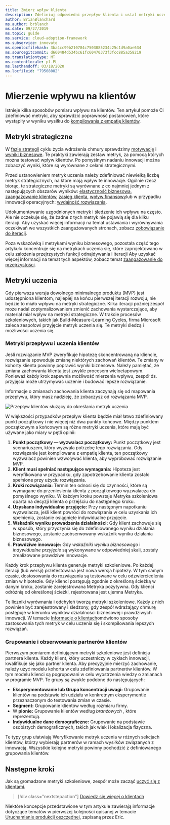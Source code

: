 ```yaml
---
title: Zmierz wpływ klienta
description: Zdefiniuj odpowiedni przepływ klienta i ustal metryki uczenia, aby mierzyć zachowanie i wdrażanie klientów.
author: BrianBlanchard
ms.author: brblanch
ms.date: 09/27/2019
ms.topic: guide
ms.service: cloud-adoption-framework
ms.subservice: innovate
ms.openlocfilehash: 3ba4cc99b210784c7503085234c25c1d9a0ae634
ms.sourcegitcommit: d660484d534bc61fc60470373f3fcc885a358219
ms.translationtype: MT
ms.contentlocale: pl-PL
ms.lasthandoff: 03/18/2020
ms.locfileid: "79508002"
---
```

# <a name="measure-for-customer-impact"></a>Mierzenie wpływu na klientów

Istnieje kilka sposobów pomiaru wpływu na klientów. Ten artykuł pomoże Ci zdefiniować metryki, aby sprawdzić poprawność postanowień, które wystąpiły w wyniku wysiłku do [kompilowania z empatię klientów](./build.md).

## <a name="strategic-metrics"></a>Metryki strategiczne

W [fazie strategii](../../strategy/index.md) cyklu życia wdrożenia chmury sprawdzimy [motywacje](../../strategy/motivations.md) i [wyniki biznesowe](../../strategy/business-outcomes/index.md). Te praktyki zawierają zestaw metryk, za pomocą których można testować wpływ klientów. Po pomyślnym nadaniu innowacji można zobaczyć wyniki, które są wyrównane z celami strategicznymi.

Przed ustanowieniem metryk uczenia należy zdefiniować niewielką liczbę metryk strategicznych, na które mają wpływ te innowacje. Ogólnie rzecz biorąc, te strategiczne metryki są wyrównane z co najmniej jednym z następujących obszarów wyników: [elastyczność biznesowa](../../strategy/business-outcomes/agility-outcomes.md), [zaangażowanie klientów](../../strategy/business-outcomes/engagement-outcomes.md), [zasięg klienta](../../strategy/business-outcomes/reach-outcomes.md), [wpływ finansowy](../../strategy/business-outcomes/fiscal-outcomes.md)lub w przypadku innowacji operacyjnych: [wydajność rozwiązania](../../strategy/business-outcomes/fiscal-outcomes.md).

Udokumentowanie uzgodnionych metryk i śledzenie ich wpływu na często. Ale nie oczekuje się, że żadne z tych metryk nie pojawią się dla kilku iteracji. Aby uzyskać więcej informacji na temat ustawiania i wyrównywania oczekiwań we wszystkich zaangażowanych stronach, zobacz [zobowiązanie do iteracji](./index.md#commitment-to-iteration).

Poza wskazówką i metrykami wyniku biznesowego, pozostała część tego artykułu koncentruje się na metrykach uczenia się, które zaprojektowano w celu założenia przejrzystych funkcji odnajdywania i iteracji Aby uzyskać więcej informacji na temat tych aspektów, zobacz temat [zaangażowanie do przejrzystości](./index.md#commitment-to-transparency).

## <a name="learning-metrics"></a>Metryki uczenia

Gdy pierwsza wersja dowolnego minimalnego produktu (MVP) jest udostępniona klientom, najlepiej na końcu pierwszej iteracji rozwoju, nie będzie to miało wpływu na metryki strategiczne. Kilka iteracji później zespół może nadal zoptymalizowaniem zmienić zachowania wystarczające, aby materiał miał wpływ na metryki strategiczne. W trakcie procesów szkoleniowych, takich jak Build-Measure-Learning Cycles, firma Microsoft zaleca zespołowi przyjęcie metryk uczenia się. Te metryki śledzą i możliwości uczenia się.

### <a name="customer-flow-and-learning-metrics"></a>Metryki przepływu i uczenia klientów

Jeśli rozwiązanie MVP zweryfikuje hipotezę skoncentrowaną na kliencie, rozwiązanie spowoduje zmianę niektórych zachowań klientów. Te zmiany w kohorty klienta powinny poprawić wyniki biznesowe. Należy pamiętać, że zmiana zachowania klienta jest zwykle procesem wieloetapowym. Ponieważ każdy krok zapewnia możliwość mierzenia wpływu, zespół ds. przyjęcia może utrzymywać uczenie i budować lepsze rozwiązanie.

Informacje o zmianach zachowania klienta zaczynają się od mapowania przepływu, który masz nadzieję, że zobaczysz od rozwiązania MVP.

![Przepływ klientów służący do określania metryk uczenia](../../_images/innovate/customer-flow-learning-metrics.png)

W większości przypadków przepływ klienta będzie miał łatwo zdefiniowany punkt początkowy i nie więcej niż dwa punkty końcowe. Między punktem początkowym a końcowym są różne metryki uczenia, które mają być używane jako miary w pętli opinii:

1. **Punkt początkowy — wyzwalacz początkowy:** Punkt początkowy jest scenariuszem, który wyzwala potrzebę tego rozwiązania. Gdy rozwiązanie jest kompilowane z empatię klienta, ten początkowy wyzwalacz powinien wzwoływać klienta, aby wypróbować rozwiązanie MVP.
2. **Klient musi spełniać następujące wymagania:** Hipoteza jest weryfikowana w przypadku, gdy zapotrzebowanie klienta zostało spełnione przy użyciu rozwiązania.
3. **Kroki rozwiązania:** Termin ten odnosi się do czynności, które są wymagane do przeniesienia klienta z początkowego wyzwalacza do pomyślnego wyniku. W każdym kroku powstaje Metryka szkoleniowa oparta na decyzji klienta o przejściu do następnego kroku.
4. **Uzyskano indywidualne przyjęcie:** Przy następnym napotkaniu wyzwalacza, jeśli klient powróci do rozwiązania w celu uzyskania ich spełnienia, zostanie osiągnięte indywidualne przyjęcie.
5. **Wskaźnik wyniku prowadzenia działalności:** Gdy klient zachowuje się w sposób, który przyczynia się do zdefiniowanego wyniku działania biznesowego, zostanie zaobserwowany wskaźnik wyniku działania biznesowego.
6. **Prawdziwe innowacje:** Gdy *wskaźniki wyniku biznesowego* i *indywidualne przyjęcie* są wykonywane w odpowiedniej skali, zostały zrealizowane prawdziwe innowacje.

Każdy krok przepływu klienta generuje metryki szkoleniowe. Po każdej iteracji (lub wersji) przetestowana jest nowa wersja hipotezy. W tym samym czasie, dostosowania do rozwiązania są testowane w celu odzwierciedlenia zmian w hipotezie. Gdy klienci postępują zgodnie z określoną ścieżką w danym kroku, zostanie zarejestrowana Metryka pozytywna. Gdy klienci odróżnią od określonej ścieżki, rejestrowana jest ujemna Metryka.

Te liczniki wyrównania i odchyleń tworzą metryki szkoleniowe. Każdy z nich powinien być zarejestrowany i śledzony, gdy zespół wdrażający chmurę postępuje w kierunku wyników działalności biznesowej i prawdziwych innowacji. W temacie [Informacje o klientach](./learn.md)omówiono sposoby zastosowania tych metryk w celu uczenia się i skompilowania lepszych rozwiązań.

### <a name="grouping-and-observing-customer-partners"></a>Grupowanie i obserwowanie partnerów klientów

Pierwszym pomiarem definiującym metryki szkoleniowe jest definicja partnera klienta. Każdy klient, który uczestniczy w cyklach innowacji, kwalifikuje się jako partner klienta. Aby precyzyjnie mierzyć zachowanie, należy użyć modelu kohorta w celu zdefiniowania partnerów klientów. W tym modelu klienci są pogrupowani w celu wyostrzenia wiedzy o zmianach w programie MVP. Te grupy są zwykle podobne do następujących:

- **Eksperymentowanie lub Grupa koncentracji uwagi:** Grupowanie klientów na podstawie ich udziału w konkretnym eksperymentie przeznaczonym do testowania zmian w czasie.
- **Segment:** Grupowanie klientów według rozmiaru firmy.
- W **pionie:** Grupowanie klientów według *branżowych* , które reprezentują.
- **Indywidualne dane demograficzne:** Grupowanie na podstawie osobistych demograficznych, takich jak wiek i lokalizacja fizyczna.

Te typy grup ułatwiają Weryfikowanie metryk uczenia w różnych sekcjach klientów, którzy wybierają partnerów w ramach wysiłków związanych z innowacją. Wszystkie kolejne metryki powinny pochodzić z definiowanego grupowania klientów.

## <a name="next-steps"></a>Następne kroki

Jak są gromadzone metryki szkoleniowe, zespół może zacząć [uczyć się z klientami](./learn.md).

> [!div class="nextstepaction"]
> [Dowiedz się więcej o klientach](./learn.md)

Niektóre koncepcje przedstawione w tym artykule zawierają informacje dotyczące tematów w pierwszej kolejności opisanej w temacie [Uruchamianie produkcji oszczędnej](http://theleanstartup.com/book), zapisaną przez Eric.
